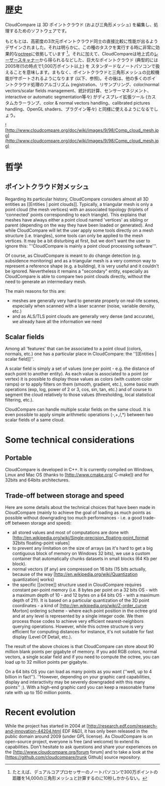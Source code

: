 # 歴史

CloudCompare は 3D ポイントクラウド (および三角形メッシュ) を編集し、処理するためのソフトウェアです。

もともとは、高密度の3次元ポイントクラウド同士の直接比較に性能が出るようデザインされました。それは明らかに、この種のタスクを実行する時に非常に効果的な[octree](http://www.cloudcompare.org/doc/wiki/index.php?title=Octree)に依拠しています [^1]。それに加えて、CloudCompareは地上式の[レーザースキャナー](http://en.wikipedia.org/wiki/Laser_scanning)から得られるなどした、巨大なポイントクラウド (典型的には2005年(!)の時点で1,000万ポイント以上) を スタンダードなノートパソコンで扱えることを意味します。まもなく、ポイントクラウドと三角形メッシュの比較機能がサポートされるようになります (以下、参照)。その後は、他の多くのポイントクラウド処理のアルゴリズム (registration、リサンプリング、color/normal vectors/scalar fields management、統計的計算、センサーマネジメント、interactive or automatic segmentation等々) がディスプレイ拡張ツール (カスタムカラーランプ、color & normal vectors handling、calibrated pictures handling、OpenGL shaders、プラグイン等々) と同様に使えるようになるでしょう。

![http://www.cloudcompare.org/doc/wiki/images/9/98/Comp_cloud_mesh.jpg](http://www.cloudcompare.org/doc/wiki/images/9/98/Comp_cloud_mesh.jpg) 


[^1]: たとえば、デュアルコアプロセッサーのノートパソコンで300万ポイントの距離を14,000の三角形メッシュと計算するのに10秒しかからない。

# 哲学

## ポイントクラウド対メッシュ

Regarding its particular history, CloudCompare considers almost all 3D entities as [[Entities | point clouds]]. Typically, a triangular mesh is only a point cloud (the mesh vertices) with an associated topology (triplets of 'connected' points corresponding to each triangle). This explains that meshes have always either a point cloud named 'vertices' as sibling or parent  (depending on the way they have been loaded or generated). And while CloudCompare will let the user apply some tools directly on a mesh structure (i.e. triangles), some tools can only be applied to the mesh vertices. It may be a bit disturbing at first, but we don't want the user to ignore this: '''CloudCompare is mainly a point cloud processing software'''.

Of course, as CloudCompare is meant to do change detection (e.g. subsidence monitoring) and as a triangular mesh is a very common way to represent a reference shape (e.g. a building), it is very useful and it couldn't be ignored. Nevertheless it remains a "secondary" entity, especially as CloudCompare is able to compare two point clouds directly, without the need to generate an intermediary mesh.

The main reasons for this are:
* meshes are generally very hard to generate properly on real-life scenes, especially when scanned with a laser scanner (noise, variable density, etc.)
* and as ALS/TLS point clouds are generally very dense (and accurate), we already have all the information we need


## Scalar fields

Among all 'features' that can be associated to a point cloud (colors, normals, etc.) one has a particular place in CloudCompare: the ''[[Entities | scalar field]]''.

A scalar field is simply a set of values (one per point - e.g. the distance of each point to another entity). As each value is associated to a point (or vertex) it is possible to display those values as colors (with custom color ramps) or to apply filters on them (smooth, gradient, etc.), some basic math operations (exp, log, power of 2 or 3, cos, sin, tan, etc.) and of course to segment the cloud relatively to those values (thresholding, local statistical filtering, etc.).

CloudCompare can handle multiple scalar fields on the same cloud. It is even possible to apply simple arithmetic operations (-,+,/,*) between two scalar fields of a same cloud.

# Some technical considerations

## Portable

CloudCompare is developed in C++. It is currently compiled on Windows, Linux and Mac OS (thanks to [http://www.cmake.org/ C-make]) and for 32bits and 64bits architectures.


## Trade-off between storage and speed

Here are some details about the technical choices that have been made in CloudCompare (mainly to achieve the goal of loading as much points as possible without downgrading too much performances - i.e. a good trade-off between storage and speed):
* all stored values and most of computations are done with [http://en.wikipedia.org/wiki/Single-precision_floating-point_format 32bits floating-point values]
* to prevent any limitation on the size of arrays (as it's hard to get a big contiguous block of memory on Windows 32 bits), we use a custom container that automatically chunks datasets in small blocks (64 Kb per block).
* normal vectors (if any) are compressed on 16 bits (15 bits actually, because of the way [http://en.wikipedia.org/wiki/Quantization quantization] works)
* the specific [[octree]] structure used in CloudCompare requires constant per-point memory (i.e. 8 bytes per point on a 32 bits OS - with a maximum depth of 10 - and 12 bytes on a 64 bits OS - with a maximum depth of 21!). It is based on a particular quantization of the 3D point coordinates - a kind of [http://en.wikipedia.org/wiki/Z-order_curve Morton] ordering scheme - where each point position in the octree grid and at any level is represented by a single integer code. We then process those codes to achieve very efficient nearest-neighbors querying operations. However, while this octree structure is very efficient for computing distances for instance, it's not suitable for fast display (Level Of Detail, etc.).

The result of the above choices is that CloudCompare can store about 90 million blank points per gigabyte of memory. If you add RGB colors, normal vectors, a single scalar field and if you need to compute the octree, you can load up to 32 million points per gigabyte.

On a 64 bits OS you can load as many points as you want (''well, up to 4 billion in fact''). ''However, depending on your graphic card capabilities, display and interactivity may be severely downgraded with this many points'' ;). With a high-end graphic card you can keep a reasonable frame rate with up to 150 million points.

# Recent evolution

While the project has started in 2004 at [http://research.edf.com/research-and-innovation-44204.html EDF R&D], it has only been released in the public domain around 2009 (under GPL license). As CloudCompare is on open-source project, everyone is free (and welcome) to extend its capabilities. Don't hesitate to ask questions and share your experiences on the [http://www.cloudcompare.org/forum forum] and to take a look at the [https://github.com/cloudcompare/trunk Github] source repository.
